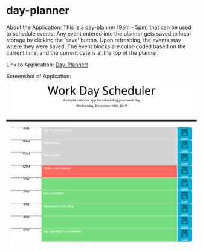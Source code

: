 # day-planner

About the Application:
This is a day-planner (9am - 5pm) that can be used to schedule events. Any event entered into the planner gets saved to local storage by clicking the 'save' button. Upon refreshing, the events stay where they were saved. The event blocks are color-coded based on the current time, and the current date is at the top of the planner.

Link to Application:
[Day-Planner!](https://shanscirg.github.io/day-planner/)

Screenshot of Applcation:
![screenshot](plannerScreenshot.png)
